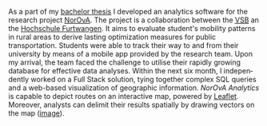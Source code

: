 As a part of my <a href="/pdfs/Thesis_Merz_Alexander.pdf" target="_blank">bachelor thesis</a> I developed an analytics software for the research project <a href="https://vm.baden-wuerttemberg.de/de/politik-zukunft/zukunftskonzepte/digitale-mobilitaet/mobiarch-bw/norova/" target="_blank"><abbr title="Nutzerorientierte Optimierung verkehrlicher Angebote">NorOvA</abbr></a>.
The project is a collaboration between the <a href="https://www.v-s-b.de/" target="_blank"><abbr title="Verkehrsverbund Schwarzwald-Baar">VSB</abbr></a> an the <a href="https://www.hs-furtwangen.de/en/" target="_blank">Hochschule Furtwangen</a>. It aims to evaluate student's mobility patterns in rural areas to derive lasting optimization measures for public transportation. Students were able to track their way to and from their university by means of a mobile app provided by the research team. Upon my arrival, the team faced the challenge to utilise their rapidly growing database for effective data analyses. Within the next six month, I indepen&shy;dently worked on a Full Stack solution, tying together complex SQL queries and a web-based visualization of geographic information. <em>NorOvA Analytics</em> is capable to depict routes on an inter&shy;active map, powered by <a href="https://leafletjs.com/" target="_blank">Leaflet</a>. Moreover, analysts can delimit their results spatially by drawing vectors on the map (<a href="public/images/norova-analytics.jpg" target="_blank">image</a>).
